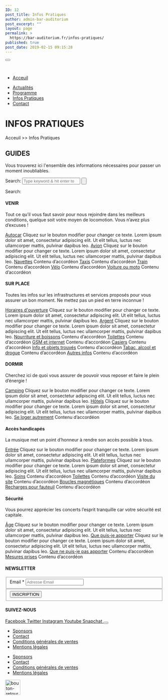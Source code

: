 ```yaml
---
ID: 12
post_title: Infos Pratiques
author: admin-bar-auditorium
post_excerpt: ""
layout: page
permalink: >
  https://bar-auditorium.fr/infos-pratiques/
published: true
post_date: 2019-02-15 09:15:28
---
```

<button id="elementor-menu-toggle"></button>
				<nav itemtype="http://schema.org/SiteNavigationElement" itemscope="itemscope" id="elementor-navigation" role="navigation" aria-label="Elementor Menu">				
				<ul id="elementor-navmenu"><li><a href="https://bar-auditorium.fr/">Acceuil</a></li>
<li><a href="https://bar-auditorium.fr/actualites/">Actualités</a></li>
<li><a href="https://bar-auditorium.fr/programmes/artistes/">Programme</a></li>
<li><a href="https://bar-auditorium.fr/infos-pratiques/">Infos Pratiques</a></li>
<li><a href="https://bar-auditorium.fr/contact/">Contact</a></li>
</ul>		
								</nav>
			<h1>INFOS PRATIQUES</h1>		
		<p>Acceuil &gt;&gt; Infos Pratiques</p>		
			<h2>GUIDES</h2>		
		<p>Vous trouverez ici l'ensemble des informations nécessaires pour passer un moment inoubliables.</p>		
					<form method="get" action="https://bar-auditorium.fr/">
						<label>
							Search:
							<input type="search" placeholder="Type keyword & hit enter to search;" value="" name="s" title="Search for:">
						</label>
							<input type="submit" value="">
					</form>
					Search:
				<h4>VENIR</h4>
		<p>Tout ce qu’il vous faut savoir pour nous rejoindre dans les meilleurs conditions, quelque soit votre moyen de locomotion. Vous n’avez plus d’excuses !</p>		
												<a href="">Autocar</a>
					Cliquez sur le bouton modifier pour changer ce texte. Lorem ipsum dolor sit amet, consectetur adipiscing elit. Ut elit tellus, luctus nec ullamcorper mattis, pulvinar dapibus leo.
												<a href="">Avion</a>
					Cliquez sur le bouton modifier pour changer ce texte. Lorem ipsum dolor sit amet, consectetur adipiscing elit. Ut elit tellus, luctus nec ullamcorper mattis, pulvinar dapibus leo.
												<a href="">Navettes</a>
					Contenu d’accordéon
												<a href="">Taxis</a>
					Contenu d’accordéon
												<a href="">Train</a>
					Contenu d’accordéon
												<a href="">Vélo</a>
					Contenu d’accordéon
												<a href="">Voiture ou moto</a>
					Contenu d’accordéon
				<h4>SUR PLACE</h4>
		<p>Toutes les infos sur les infrastructures et services proposés pour vous assurer un bon moment. Ne mettez pas un pied en terre inconnue !</p>		
												<a href="">Horaires d'ouverture</a>
					Cliquez sur le bouton modifier pour changer ce texte. Lorem ipsum dolor sit amet, consectetur adipiscing elit. Ut elit tellus, luctus nec ullamcorper mattis, pulvinar dapibus leo.
												<a href="">Argent</a>
					Cliquez sur le bouton modifier pour changer ce texte. Lorem ipsum dolor sit amet, consectetur adipiscing elit. Ut elit tellus, luctus nec ullamcorper mattis, pulvinar dapibus leo.
												<a href="">Nourriture et boissons</a>
					Contenu d’accordéon
												<a href="">Toilettes</a>
					Contenu d’accordéon
												<a href="">GSM et internet</a>
					Contenu d’accordéon
												<a href="">Casiers</a>
					Contenu d’accordéon
												<a href="">Info et objets trouvés</a>
					Contenu d’accordéon
												<a href="">Tabac, alcool et drogue</a>
					Contenu d’accordéon
												<a href="">Autres infos</a>
					Contenu d’accordéon
				<h4>DORMIR</h4>
		<p>Cherchez ici de quoi vous assurer de pouvoir vous reposer et faire le plein d’énergie !</p>		
												<a href="">Camping</a>
					Cliquez sur le bouton modifier pour changer ce texte. Lorem ipsum dolor sit amet, consectetur adipiscing elit. Ut elit tellus, luctus nec ullamcorper mattis, pulvinar dapibus leo.
												<a href="">Hôtels</a>
					Cliquez sur le bouton modifier pour changer ce texte. Lorem ipsum dolor sit amet, consectetur adipiscing elit. Ut elit tellus, luctus nec ullamcorper mattis, pulvinar dapibus leo.
												<a href="">Se loger autrement</a>
					Contenu d’accordéon
				<h4>Accès handicapés</h4>
		<p>La musique met un point d’honneur à rendre son accès possible à tous.</p>		
												<a href="">Entrée</a>
					Cliquez sur le bouton modifier pour changer ce texte. Lorem ipsum dolor sit amet, consectetur adipiscing elit. Ut elit tellus, luctus nec ullamcorper mattis, pulvinar dapibus leo.
												<a href="">Plateformes</a>
					Cliquez sur le bouton modifier pour changer ce texte. Lorem ipsum dolor sit amet, consectetur adipiscing elit. Ut elit tellus, luctus nec ullamcorper mattis, pulvinar dapibus leo.
												<a href="">Soins</a>
					Contenu d’accordéon
												<a href="">Toilettes</a>
					Contenu d’accordéon
												<a href="">Visite du site</a>
					Contenu d’accordéon
												<a href="">Boucles magnétiques</a>
					Contenu d’accordéon
												<a href="">Recharges pour fauteuil</a>
					Contenu d’accordéon
				<h4>Sécurité</h4>
		<p>Vous pourrez apprécier les concerts l’esprit tranquille car votre sécurité est capitale.</p>		
												<a href="">Âge</a>
					Cliquez sur le bouton modifier pour changer ce texte. Lorem ipsum dolor sit amet, consectetur adipiscing elit. Ut elit tellus, luctus nec ullamcorper mattis, pulvinar dapibus leo.
												<a href="">Que puis-je apporter</a>
					Cliquez sur le bouton modifier pour changer ce texte. Lorem ipsum dolor sit amet, consectetur adipiscing elit. Ut elit tellus, luctus nec ullamcorper mattis, pulvinar dapibus leo.
												<a href="">Que ne puis-je pas apporter</a>
					Contenu d’accordéon
												<a href="">Mesures prises</a>
					Contenu d’accordéon
			<h4>NEWSLETTER</h4>		
			<form action="https://bar-auditorium.fr/wp-admin/admin-post.php" method="post" name="content-form-442651e0" id="content-form-442651e0"><input type="hidden" id="_wpnonce_newsletter" name="_wpnonce_newsletter" value="58bb76d676" /><input type="hidden" name="_wp_http_referer" value="/wp-admin/admin-ajax.php" /><input type="hidden" name="action" value="content_form_submit" /><input type="hidden" name="form-type" value="newsletter" /><input type="hidden" name="form-builder" value="elementor" /><input type="hidden" name="post-id" value="12" /><input type="hidden" name="form-id" value="442651e0" />
        <fieldset>
            <label for="data[442651e0][email]"
				>
				Email *            </label>
			                    <input type="text" name="data[442651e0][email]" id="data[442651e0][email]"
						required="required"  placeholder="Adresse Email">
					        </fieldset>
		        <fieldset>
            <button type="submit" name="submit" value="submit-newsletter-442651e0">
	            INSCRIPTION                            </button>
        </fieldset>
		</form>		
			<h4>SUIVEZ-NOUS</h4>		
							<a href="" target="_blank" rel="noopener noreferrer">
					Facebook
				</a>
							<a href="" target="_blank" rel="noopener noreferrer">
					Twitter
				</a>
							<a href="" target="_blank" rel="noopener noreferrer">
					Instagram
				</a>
							<a href="" target="_blank" rel="noopener noreferrer">
					Youtube
				</a>
							<a href="" target="_blank" rel="noopener noreferrer">
					Snapchat
				</a>
						<button id="elementor-menu-toggle"></button>
				<nav itemtype="http://schema.org/SiteNavigationElement" itemscope="itemscope" id="elementor-navigation" role="navigation" aria-label="Elementor Menu">				
				<ul id="elementor-navmenu"><li><a href="https://bar-auditorium.fr/sponsors/">Sponsors</a></li>
<li><a href="https://bar-auditorium.fr/contact/">Contact</a></li>
<li><a href="https://bar-auditorium.fr/conditions-generales-de-ventes/">Conditions générales de ventes</a></li>
<li><a href="https://bar-auditorium.fr/mentions-legales/">Mentions légales</a></li>
</ul>		
								</nav>
		<nav itemtype="http://schema.org/SiteNavigationElement" itemscope="itemscope" id="cbp-hsmenu-wrapper">
				<ul id="mega-menu"><li><a href="https://bar-auditorium.fr/sponsors/">Sponsors</a></li>
<li><a href="https://bar-auditorium.fr/contact/">Contact</a></li>
<li><a href="https://bar-auditorium.fr/conditions-generales-de-ventes/">Conditions générales de ventes</a></li>
<li><a href="https://bar-auditorium.fr/mentions-legales/">Mentions légales</a></li>
</ul>			
		</nav>
											<a href="https://www.bar-auditorium.fr/#main-menu" data-elementor-open-lightbox="">
							<img width="48" height="48" src="https://bar-auditorium.fr/wp-content/uploads/2019/02/paper-fab-arrow-forward.png" alt="bouton-retour-haut-page" />								</a>